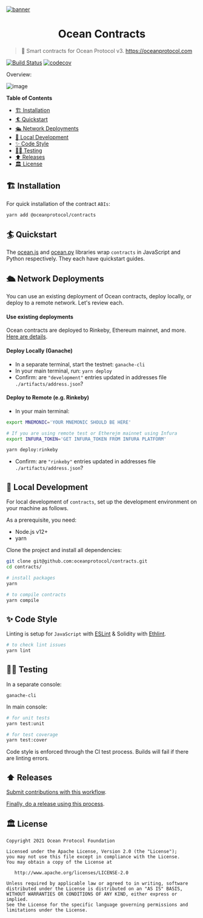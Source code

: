 [![banner](https://raw.githubusercontent.com/oceanprotocol/art/master/github/repo-banner%402x.png)](https://oceanprotocol.com)

<h1 align="center">Ocean Contracts</h1>

> 🐙 Smart contracts for Ocean Protocol v3. https://oceanprotocol.com

[![Build Status](https://travis-ci.com/oceanprotocol/contracts.svg?token=soMi2nNfCZq19zS1Rx4i&branch=master)](https://travis-ci.com/oceanprotocol/contracts)
 [![codecov](https://codecov.io/gh/oceanprotocol/contracts/branch/master/graph/badge.svg?token=31SZX1V4ZJ)](https://codecov.io/gh/oceanprotocol/contracts)

Overview:

![image](https://user-images.githubusercontent.com/5428661/92893688-31cbfa80-f41a-11ea-845c-2c94ecc978f1.png)



**Table of Contents**

- [🏗 Installation](#-installation)
- [🏄 Quickstart](#-quickstart)
- [🛳 Network Deployments](#-network-deployments)
- [🦑 Local Development](#-local-development)
- [✨ Code Style](#-code-style)
- [👩‍🔬 Testing](#-testing)
- [⬆️ Releases](#️-releases)
- [🏛 License](#-license)

## 🏗 Installation

For quick installation of the contract `ABIs`:

```bash
yarn add @oceanprotocol/contracts
```

## 🏄 Quickstart

The [ocean.js](https://github.com/oceanprotocol/ocean.js) and [ocean.py](https://github.com/oceanprotocol/ocean.py) libraries wrap `contracts` in JavaScript and Python respectively. They each have quickstart guides.


## 🛳 Network Deployments

You can use an existing deployment of Ocean contracts, deploy locally, or deploy to a remote network. Let's review each.

#### Use existing deployments

Ocean contracts are deployed to Rinkeby, Ethereum mainnet, and more. [Here are details](docs/README.md#deployments).

#### Deploy Locally (Ganache)

* In a separate terminal, start the testnet: `ganache-cli`
* In your main terminal, run: `yarn deploy`
* Confirm: are `"development"` entries updated in addresses file `./artifacts/address.json`?

#### Deploy to Remote (e.g. Rinkeby)

* In your main terminal:
```bash
export MNEMONIC='YOUR MNEMONIC SHOULD BE HERE'

# If you are using remote test or Etherejm mainnet using Infura
export INFURA_TOKEN='GET INFURA_TOKEN FROM INFURA PLATFORM' 

yarn deploy:rinkeby
```

* Confirm: are `"rinkeby"` entries updated in addresses file `./artifacts/address.json`?


## 🦑 Local Development

For local development of `contracts`, set up the development environment on your machine as follows.

As a prerequisite, you need:

- Node.js v12+
- yarn

Clone the project and install all dependencies:

```bash
git clone git@github.com:oceanprotocol/contracts.git
cd contracts/

# install packages
yarn

# to compile contracts
yarn compile
```

## ✨ Code Style

Linting is setup for `JavaScript` with [ESLint](https://eslint.org) & Solidity with [Ethlint](https://github.com/duaraghav8/Ethlint).

```bash
# to check lint issues
yarn lint
```

## 👩‍🔬 Testing

In a separate console:
```console
ganache-cli
```

In main console:
```bash
# for unit tests
yarn test:unit

# for test coverage
yarn test:cover
```

Code style is enforced through the CI test process. Builds will fail if there are linting errors.

## ⬆️ Releases

[Submit contributions with this workflow](https://docs.oceanprotocol.com/concepts/contributing/#fix-or-improve-core-software).

[Finally, do a release using this process](docs/RELEASE_PROCESS.md).


## 🏛 License

```
Copyright 2021 Ocean Protocol Foundation

Licensed under the Apache License, Version 2.0 (the "License");
you may not use this file except in compliance with the License.
You may obtain a copy of the License at

   http://www.apache.org/licenses/LICENSE-2.0

Unless required by applicable law or agreed to in writing, software
distributed under the License is distributed on an "AS IS" BASIS,
WITHOUT WARRANTIES OR CONDITIONS OF ANY KIND, either express or implied.
See the License for the specific language governing permissions and
limitations under the License.
```
